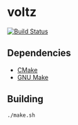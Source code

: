 # voltz

[![Build Status](https://img.shields.io/travis/jmmaloney4/voltz.svg)](https://travis-ci.org/jmmaloney4/voltz)

## Dependencies
- [CMake](http://cmake.org/)
- [GNU Make](https://www.gnu.org/software/make/)

## Building
```
./make.sh
```

